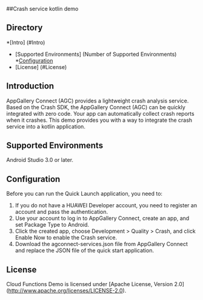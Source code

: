 ##Crash service kotlin demo


## Directory

*[Intro] (#Intro)
* [Supported Environments] (Number of Supported Environments)
*[Configuration](#Configuration)
* [License] (#License)


## Introduction
AppGallery Connect (AGC) provides a lightweight crash analysis service. Based on the Crash SDK, the AppGallery Connect (AGC) can be quickly integrated with zero code. Your app can automatically collect crash reports when it crashes. This demo provides you with a way to integrate the crash service into a kotlin application.

## Supported Environments
Android Studio 3.0 or later.

## Configuration
Before you can run the Quick Launch application, you need to:

1. If you do not have a HUAWEI Developer account, you need to register an account and pass the authentication.
2. Use your account to log in to AppGallery Connect, create an app, and set Package Type to Android.
3. Click the created app, choose Development > Quality > Crash, and click Enable Now to enable the Crash service.
4. Download the agconnect-services.json file from AppGallery Connect and replace the JSON file of the quick start application.

## License
Cloud Functions Demo is licensed under [Apache License, Version 2.0] (http://www.apache.org/licenses/LICENSE-2.0).